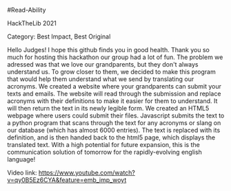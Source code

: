 #Read-Ability

HackTheLib 2021

Category: Best Impact, Best Original

Hello Judges! I hope this github finds you in good health. Thank you so much for hosting this hackathon our group had a lot of fun. The problem we adressed was that we love our grandparents, but they don't always understand us. To grow closer to them, we decided to make this program that would help them understand what we send by translating our acronyms. We created a website where your grandparents can submit your texts and emails. The website will read through the submission and replace acronyms with their definitions to make it easier for them to understand. It will then return the text in its newly legible form. We created an HTML5 webpage where users could submit their files. Javascript submits the text to a python program that scans through the text for any acronyms or slang on our database (which has almost 6000 entries). The text is replaced with its definition, and is then handed back to the html5 page, which displays the translated text. With a high potential for future expansion, this is the communication solution of tomorrow for the rapidly-evolving english language!

Video link: https://www.youtube.com/watch?v=qy0B5Ez6CYA&feature=emb_imp_woyt
